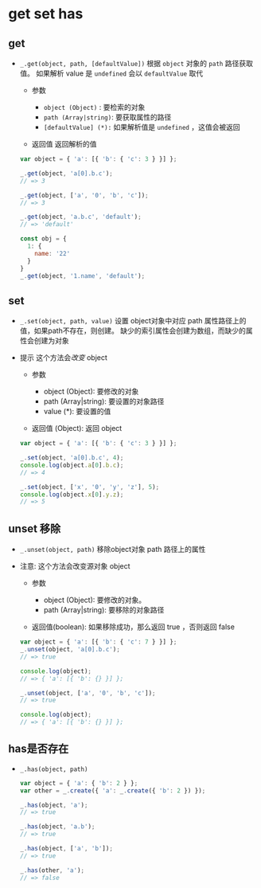 # get set has

## get

+ `_.get(object, path, [defaultValue])` 根据 `object` 对象的 `path` 路径获取值。 如果解析 value 是 `undefined` 会以 `defaultValue` 取代

  + 参数

    + `object (Object)` : 要检索的对象
    + `path (Array|string)`: 要获取属性的路径
    + `[defaultValue] (*):` 如果解析值是 `undefined` ，这值会被返回

  + 返回值 返回解析的值

  ```js
  var object = { 'a': [{ 'b': { 'c': 3 } }] };

  _.get(object, 'a[0].b.c');
  // => 3

  _.get(object, ['a', '0', 'b', 'c']);
  // => 3

  _.get(object, 'a.b.c', 'default');
  // => 'default'
  ```

  ```js
  const obj = {
    1: {
      name: '22'
    }
  }
  _.get(object, '1.name', 'default');
  ```

## set

+ `_.set(object, path, value)` 设置 object对象中对应 path 属性路径上的值，如果path不存在，则创建。 缺少的索引属性会创建为数组，而缺少的属性会创建为对象

+ 提示 这个方法会*改变* object

  + 参数

    + object (Object): 要修改的对象
    + path (Array|string): 要设置的对象路径
    + value (*): 要设置的值

  + 返回值 (Object): 返回 object

  ```js
  var object = { 'a': [{ 'b': { 'c': 3 } }] };

  _.set(object, 'a[0].b.c', 4);
  console.log(object.a[0].b.c);
  // => 4

  _.set(object, ['x', '0', 'y', 'z'], 5);
  console.log(object.x[0].y.z);
  // => 5
  ```

## unset 移除

+ `_.unset(object, path)` 移除object对象 path 路径上的属性

+ 注意: 这个方法会改变源对象 object

  + 参数

    + object (Object): 要修改的对象。
    + path (Array|string): 要移除的对象路径

  + 返回值(boolean): 如果移除成功，那么返回 true ，否则返回 false


  ```js
  var object = { 'a': [{ 'b': { 'c': 7 } }] };
  _.unset(object, 'a[0].b.c');
  // => true

  console.log(object);
  // => { 'a': [{ 'b': {} }] };

  _.unset(object, ['a', '0', 'b', 'c']);
  // => true

  console.log(object);
  // => { 'a': [{ 'b': {} }] };

  ```

## has是否存在

+ `_.has(object, path)`

  ```js
  var object = { 'a': { 'b': 2 } };
  var other = _.create({ 'a': _.create({ 'b': 2 }) });

  _.has(object, 'a');
  // => true

  _.has(object, 'a.b');
  // => true

  _.has(object, ['a', 'b']);
  // => true

  _.has(other, 'a');
  // => false
  ```



